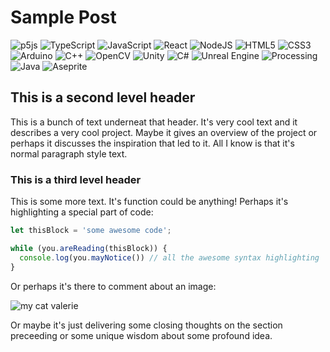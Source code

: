 # Sample Post
![p5js](https://img.shields.io/badge/p5.js-ED225D?style=for-the-badge&logo=p5.js&logoColor=FFFFFF)
![TypeScript](https://img.shields.io/badge/typescript-3178C6?style=for-the-badge&logo=typescript&logoColor=white)
![JavaScript](https://img.shields.io/badge/javascript-%23323330.svg?style=for-the-badge&logo=javascript&logoColor=%23F7DF1E)
![React](https://img.shields.io/badge/React-20232A?style=for-the-badge&logo=react&logoColor=61DAFB)
![NodeJS](https://img.shields.io/badge/node.js-339933?style=for-the-badge&logo=node.js&logoColor=white)
![HTML5](https://img.shields.io/badge/html5-%23E34F26.svg?style=for-the-badge&logo=html5&logoColor=white)
![CSS3](https://img.shields.io/badge/css3-%231572B6.svg?style=for-the-badge&logo=css3&logoColor=white)
![Arduino](https://img.shields.io/badge/Arduino-00979D?style=for-the-badge&logo=Arduino&logoColor=white)
![C++](https://img.shields.io/badge/C%2B%2B-00599C?style=for-the-badge&logo=c%2B%2B&logoColor=white)
![OpenCV](https://img.shields.io/badge/opencv-5C3EE8?style=for-the-badge&logo=opencv&logoColor=white)
![Unity](https://img.shields.io/badge/Unity-100000?style=for-the-badge&logo=unity&logoColor=white)
![C#](https://img.shields.io/badge/c%23-512BD4?style=for-the-badge&logo=csharp&logoColor=white)
![Unreal Engine](https://img.shields.io/badge/Unreal%20Engine-0E1128?style=for-the-badge&logo=unrealengine&logoColor=white)
![Processing](https://img.shields.io/badge/Processing-006699?style=for-the-badge&logo=processingfoundation&logoColor=white)
![Java](https://img.shields.io/badge/Java-ED8B00?style=for-the-badge&logo=openjdk&logoColor=white)
![Aseprite](https://img.shields.io/badge/Aseprite-7D929E?style=for-the-badge&logo=aseprite&logoColor=white)

## This is a second level header
This is a bunch of text underneat that header. It's very cool text and it describes a very cool project. Maybe it gives an overview of the project or perhaps it discusses the inspiration that led to it. All I know is that it's normal paragraph style text.

### This is a third level header
This is some more text. It's function could be anything! Perhaps it's highlighting a special part of code:

```js
let thisBlock = 'some awesome code';

while (you.areReading(thisBlock)) {
  console.log(you.mayNotice()) // all the awesome syntax highlighting
}
```

Or perhaps it's there to comment about an image: 

![my cat valerie](assets/valerie.jpg)

Or maybe it's just delivering some closing thoughts on the section preceeding or some unique wisdom about some profound idea.
